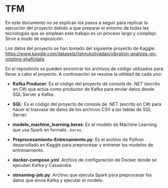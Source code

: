 # TFM

En este documento no se explican los pasos a seguir para replicar la ejecución del proyecto debido a que preparar el entorno de todas las tecnologías que se emplean este trabajo es un proceso largo y complejo. Sirve a modo de exposición.

Los datos del proyecto se han tomado del siguiente proyecto de Kaggle: https://www.kaggle.com/datasets/jishnukoliyadan/vibration-analysis-on-rotating-shaft/data

En el repositorio se pueden encontrar los archivos de código utilizados para llevar a cabo el proyecto. A continuación se resume la utilidad de cada uno:

- **Kafka Producer**: Es el código del proyecto de consola de .NET (escrito en C#) que actúa como productor de Kafka para enviar datos desde SQL Server a Kafka.

- **SQL**: Es el código del proyecto de consola de .NET (escrito en C#) para hacer el trasvase de datos de los archivos CSV a las tablas de SQL Server.

- **modelo_machine_learning.keras**: Es el modelo de Machine Learning que usa Spark en formato `.keras`.

- **Preprocesamiento-Entrenamiento.py**: Es el archivo de Python desarrollado en Kaggle para preprocesar y entrenar los modelos de entrenamiento.

- **docker-compose.yml**: Archivo de configuración de Docker donde se ejecutan Kafka y Cassandra.

- **streaming-job.py**: Archivo que ejecuta Spark para preprocesar los datos que envía Kafka y ejecutar el modelo.
